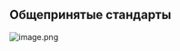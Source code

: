 ## Общепринятые стандарты

![image.png](https://cdn2.buildin.ai/s3/55087bd7-1827-4906-8222-6d11bccb6ad9/image.png?time=1751384700&token=88c25a451e1952debe2f7074fe366ec1&role=sharePaid)
